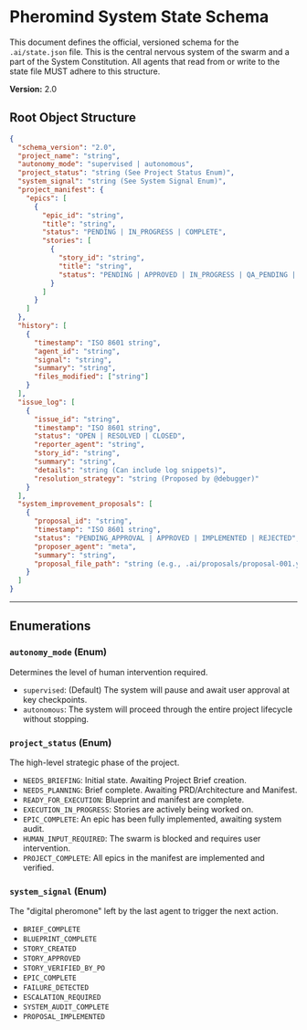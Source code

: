 # Pheromind System State Schema

This document defines the official, versioned schema for the `.ai/state.json` file. This is the central nervous system of the swarm and a part of the System Constitution. All agents that read from or write to the state file MUST adhere to this structure.

**Version:** 2.0

## Root Object Structure

```json
{
  "schema_version": "2.0",
  "project_name": "string",
  "autonomy_mode": "supervised | autonomous",
  "project_status": "string (See Project Status Enum)",
  "system_signal": "string (See System Signal Enum)",
  "project_manifest": {
    "epics": [
      {
        "epic_id": "string",
        "title": "string",
        "status": "PENDING | IN_PROGRESS | COMPLETE",
        "stories": [
          {
            "story_id": "string",
            "title": "string",
            "status": "PENDING | APPROVED | IN_PROGRESS | QA_PENDING | PO_PENDING | DONE | FAILED"
          }
        ]
      }
    ]
  },
  "history": [
    {
      "timestamp": "ISO 8601 string",
      "agent_id": "string",
      "signal": "string",
      "summary": "string",
      "files_modified": ["string"]
    }
  ],
  "issue_log": [
    {
      "issue_id": "string",
      "timestamp": "ISO 8601 string",
      "status": "OPEN | RESOLVED | CLOSED",
      "reporter_agent": "string",
      "story_id": "string",
      "summary": "string",
      "details": "string (Can include log snippets)",
      "resolution_strategy": "string (Proposed by @debugger)"
    }
  ],
  "system_improvement_proposals": [
    {
      "proposal_id": "string",
      "timestamp": "ISO 8601 string",
      "status": "PENDING_APPROVAL | APPROVED | IMPLEMENTED | REJECTED",
      "proposer_agent": "meta",
      "summary": "string",
      "proposal_file_path": "string (e.g., .ai/proposals/proposal-001.yml)"
    }
  ]
}
```

---

## Enumerations

### `autonomy_mode` (Enum)

Determines the level of human intervention required.

- `supervised`: (Default) The system will pause and await user approval at key checkpoints.
- `autonomous`: The system will proceed through the entire project lifecycle without stopping.

### `project_status` (Enum)

The high-level strategic phase of the project.

- `NEEDS_BRIEFING`: Initial state. Awaiting Project Brief creation.
- `NEEDS_PLANNING`: Brief complete. Awaiting PRD/Architecture and Manifest.
- `READY_FOR_EXECUTION`: Blueprint and manifest are complete.
- `EXECUTION_IN_PROGRESS`: Stories are actively being worked on.
- `EPIC_COMPLETE`: An epic has been fully implemented, awaiting system audit.
- `HUMAN_INPUT_REQUIRED`: The swarm is blocked and requires user intervention.
- `PROJECT_COMPLETE`: All epics in the manifest are implemented and verified.

### `system_signal` (Enum)

The "digital pheromone" left by the last agent to trigger the next action.

- `BRIEF_COMPLETE`
- `BLUEPRINT_COMPLETE`
- `STORY_CREATED`
- `STORY_APPROVED`
- `STORY_VERIFIED_BY_PO`
- `EPIC_COMPLETE`
- `FAILURE_DETECTED`
- `ESCALATION_REQUIRED`
- `SYSTEM_AUDIT_COMPLETE`
- `PROPOSAL_IMPLEMENTED`

```

```
